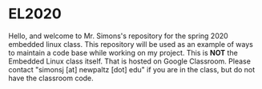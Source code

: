 # EL2020

Hello, and welcome to Mr. Simons's repository for the spring 2020 embedded linux class.  This repository will be used as an example of ways to maintain a code base while working on my project. This is **NOT** the Embedded Linux class itself.  That is hosted on Google Classroom.  Please contact "simonsj [at] newpaltz [dot] edu" if you are in the class, but do not have the classroom code.
